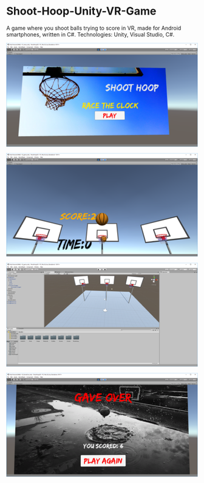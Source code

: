 # Shoot-Hoop-Unity-VR-Game
A game where you shoot balls trying to score in VR, made for Android smartphones, written in C#.
Technologies: Unity, Visual Studio, C#.

![alt text](https://github.com/R3713X/Shoot-Hoop-Unity-VR-Game/blob/b6dfe35d20009ceb658251dbf7304de134ddf312/ShootHoopGO/Assets/Demo%20Screenshots/menu.png)

![alt text](https://github.com/R3713X/Shoot-Hoop-Unity-VR-Game/blob/b6dfe35d20009ceb658251dbf7304de134ddf312/ShootHoopGO/Assets/Demo%20Screenshots/shoothop%20scoring.png)

![alt text](https://github.com/R3713X/Shoot-Hoop-Unity-VR-Game/blob/b6dfe35d20009ceb658251dbf7304de134ddf312/ShootHoopGO/Assets/Demo%20Screenshots/shoothopscreenshot.png)

![alt text](https://github.com/R3713X/Shoot-Hoop-Unity-VR-Game/blob/b6dfe35d20009ceb658251dbf7304de134ddf312/ShootHoopGO/Assets/Demo%20Screenshots/end%20screen.png)
